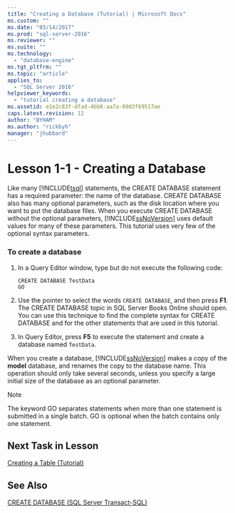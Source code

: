 ```yaml
---
title: "Creating a Database (Tutorial) | Microsoft Docs"
ms.custom: ""
ms.date: "03/14/2017"
ms.prod: "sql-server-2016"
ms.reviewer: ""
ms.suite: ""
ms.technology: 
  - "database-engine"
ms.tgt_pltfrm: ""
ms.topic: "article"
applies_to: 
  - "SQL Server 2016"
helpviewer_keywords: 
  - "tutorial creating a database"
ms.assetid: e1e2c83f-dfad-4bb8-aa7a-09d3f69517ae
caps.latest.revision: 12
author: "BYHAM"
ms.author: "rickbyh"
manager: "jhubbard"
---
```

# Lesson 1-1 - Creating a Database
Like many [!INCLUDE[tsql](../includes/tsql-md.md)] statements, the CREATE DATABASE statement has a required parameter: the name of the database. CREATE DATABASE also has many optional parameters, such as the disk location where you want to put the database files. When you execute CREATE DATABASE without the optional parameters, [!INCLUDE[ssNoVersion](../includes/ssnoversion-md.md)] uses default values for many of these parameters. This tutorial uses very few of the optional syntax parameters.  
  
### To create a database  
  
1.  In a Query Editor window, type but do not execute the following code:  
  
    ```  
    CREATE DATABASE TestData  
    GO  
    ```  
  
2.  Use the pointer to select the words `CREATE DATABASE`, and then press **F1**. The CREATE DATABASE topic in SQL Server Books Online should open. You can use this technique to find the complete syntax for CREATE DATABASE and for the other statements that are used in this tutorial.  
  
3.  In Query Editor, press **F5** to execute the statement and create a database named `TestData`.  
  
When you create a database, [!INCLUDE[ssNoVersion](../includes/ssnoversion-md.md)] makes a copy of the **model** database, and renames the copy to the database name. This operation should only take several seconds, unless you specify a large initial size of the database as an optional parameter.  
  
> [!NOTE]  
> The keyword GO separates statements when more than one statement is submitted in a single batch. GO is optional when the batch contains only one statement.  
  
## Next Task in Lesson  
[Creating a Table &#40;Tutorial&#41;](../t-sql/lesson-1-2-creating-a-table.md)  
  
## See Also  
[CREATE DATABASE &#40;SQL Server Transact-SQL&#41;](../t-sql/statements/create-database-sql-server-transact-sql.md)  
  
  
  
